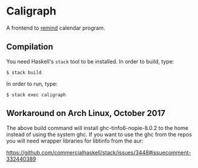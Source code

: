 # Caligraph

A frontend to [remind](https://www.roaringpenguin.com/products/remind) calendar program.

## Compilation
You need Haskell's `stack` tool to be installed. In order to build, type:
```
$ stack build
```
In order to run, type:
```
$ stack exec caligraph
```

## Workaround on Arch Linux, October 2017
The above build command will install ghc-tinfo6-nopie-8.0.2 to the home instead
of using the system ghc. If you want to use the ghc from the repos you will
need wrapper libraries for libtinfo from the aur:

https://github.com/commercialhaskell/stack/issues/3448#issuecomment-332440389

